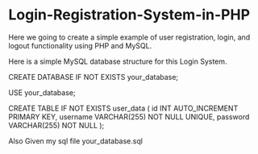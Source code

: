 # Login-Registration-System-in-PHP

Here we going to create a simple example of user registration, login, and logout functionality using PHP and MySQL. 

Here is a simple MySQL database structure for this Login System.

CREATE DATABASE IF NOT EXISTS your_database;

USE your_database;

CREATE TABLE IF NOT EXISTS user_data (
    id INT AUTO_INCREMENT PRIMARY KEY,
    username VARCHAR(255) NOT NULL UNIQUE,
    password VARCHAR(255) NOT NULL
);

Also Given my sql file your_database.sql
